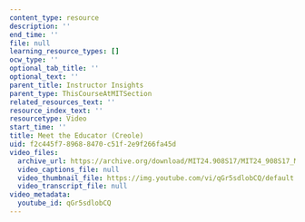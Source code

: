 ```yaml
---
content_type: resource
description: ''
end_time: ''
file: null
learning_resource_types: []
ocw_type: ''
optional_tab_title: ''
optional_text: ''
parent_title: Instructor Insights
parent_type: ThisCourseAtMITSection
related_resources_text: ''
resource_index_text: ''
resourcetype: Video
start_time: ''
title: Meet the Educator (Creole)
uid: f2c445f7-8968-8470-c51f-2e9f266fa45d
video_files:
  archive_url: https://archive.org/download/MIT24.908S17/MIT24_908S17_Meet_the_Educator_Creole_300k.mp4
  video_captions_file: null
  video_thumbnail_file: https://img.youtube.com/vi/qGr5sdlobCQ/default.jpg
  video_transcript_file: null
video_metadata:
  youtube_id: qGr5sdlobCQ
---
```

